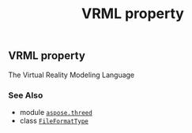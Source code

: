 ﻿---
title: VRML property
second_title: Aspose.3D for Python via .NET API References
description: 
type: docs
weight: 230
url: /python-net/aspose.threed/fileformattype/vrml/
is_root: false
---

## VRML property


The Virtual Reality Modeling Language

### See Also
* module [`aspose.threed`](../../)
* class [`FileFormatType`](/3d/python-net/aspose.threed/fileformattype)
